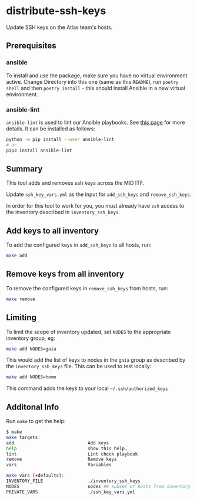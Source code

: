 # distribute-ssh-keys

Update SSH keys on the Atlas team's hosts.

## Prerequisites

### ansible

To install and use the package, make sure you have no virtual environment active. Change Directory into this one (same as this `README`), run `poetry shell` and then `poetry install` - this should install Ansible in a new virtual environment.

### ansible-lint

`ansible-lint` is used to lint our Ansible playbooks. See [this page](https://ansible-lint.readthedocs.io) for more details. It can be installed as follows:

```sh
python -m pip install --user ansible-lint
# or
pip3 install ansible-lint
```

## Summary

This tool adds and removes ssh keys across the MID ITF.

Update `ssh_key_vars.yml` as the input for `add_ssh_keys` and `remove_ssh_keys`.

In order for this tool to work for you, you must already have `ssh` access to the inventory described in `inventory_ssh_keys`.

## Add keys to all inventory

To add the configured keys in `add_ssh_keys` to all hosts, run:

```sh
make add
```

## Remove keys from all inventory

To remove the configured keys in `remove_ssh_keys` from hosts, run:

```sh
make remove
```

## Limiting

To limit the scope of inventory updated, set `NODES` to the appropriate inventory group, eg:

```sh
make add NODES=gaia
```

This would add the list of keys to nodes in the `gaia` group as described by the `inventory_ssh_keys` file.
This can be used to test locally:

```sh
make add NODES=home
```

This command adds the keys to your local `~/.ssh/authorized_keys`

## Additonal Info

Run `make` to get the help:

```sh
$ make
make targets:
add                            Add keys
help                           show this help.
lint                           Lint check playbook
remove                         Remove keys
vars                           Variables

make vars (+defaults):
INVENTORY_FILE                 ./inventory_ssh_keys
NODES                          nodes ## subset of hosts from inventory to run against
PRIVATE_VARS                   ./ssh_key_vars.yml
```
